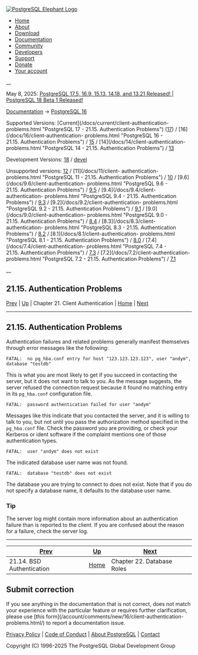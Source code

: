 [ ![PostgreSQL Elephant Logo](/media/img/about/press/elephant.png) ](/)

  * [Home](/ "Home")
  * [About](/about/ "About")
  * [Download](/download/ "Download")
  * [Documentation](/docs/ "Documentation")
  * [Community](/community/ "Community")
  * [Developers](/developer/ "Developers")
  * [Support](/support/ "Support")
  * [Donate](/about/donate/ "Donate")
  * [Your account](/account/ "Your account")

__

May 8, 2025: [ PostgreSQL 17.5, 16.9, 15.13, 14.18, and 13.21 Released! ](/about/news/postgresql-175-169-1513-1418-and-1321-released-3072/) | [ PostgreSQL 18 Beta 1 Released! ](/about/news/postgresql-18-beta-1-released-3070/)

[Documentation](/docs/ "Documentation") -> [PostgreSQL
16](/docs/16/index.html)

Supported Versions: [Current](/docs/current/client-authentication-
problems.html "PostgreSQL 17 - 21.15. Authentication Problems")
([17](/docs/17/client-authentication-problems.html "PostgreSQL 17 -
21.15. Authentication Problems")) / [16](/docs/16/client-authentication-
problems.html "PostgreSQL 16 - 21.15. Authentication Problems") /
[15](/docs/15/client-authentication-problems.html "PostgreSQL 15 -
21.15. Authentication Problems") / [14](/docs/14/client-authentication-
problems.html "PostgreSQL 14 - 21.15. Authentication Problems") /
[13](/docs/13/client-authentication-problems.html "PostgreSQL 13 -
21.15. Authentication Problems")

Development Versions: [18](/docs/18/client-authentication-problems.html
"PostgreSQL 18 - 21.15. Authentication Problems") /
[devel](/docs/devel/client-authentication-problems.html "PostgreSQL devel -
21.15. Authentication Problems")

Unsupported versions: [12](/docs/12/client-authentication-problems.html
"PostgreSQL 12 - 21.15. Authentication Problems") / [11](/docs/11/client-
authentication-problems.html "PostgreSQL 11 - 21.15. Authentication Problems")
/ [10](/docs/10/client-authentication-problems.html "PostgreSQL 10 -
21.15. Authentication Problems") / [9.6](/docs/9.6/client-authentication-
problems.html "PostgreSQL 9.6 - 21.15. Authentication Problems") /
[9.5](/docs/9.5/client-authentication-problems.html "PostgreSQL 9.5 -
21.15. Authentication Problems") / [9.4](/docs/9.4/client-authentication-
problems.html "PostgreSQL 9.4 - 21.15. Authentication Problems") /
[9.3](/docs/9.3/client-authentication-problems.html "PostgreSQL 9.3 -
21.15. Authentication Problems") / [9.2](/docs/9.2/client-authentication-
problems.html "PostgreSQL 9.2 - 21.15. Authentication Problems") /
[9.1](/docs/9.1/client-authentication-problems.html "PostgreSQL 9.1 -
21.15. Authentication Problems") / [9.0](/docs/9.0/client-authentication-
problems.html "PostgreSQL 9.0 - 21.15. Authentication Problems") /
[8.4](/docs/8.4/client-authentication-problems.html "PostgreSQL 8.4 -
21.15. Authentication Problems") / [8.3](/docs/8.3/client-authentication-
problems.html "PostgreSQL 8.3 - 21.15. Authentication Problems") /
[8.2](/docs/8.2/client-authentication-problems.html "PostgreSQL 8.2 -
21.15. Authentication Problems") / [8.1](/docs/8.1/client-authentication-
problems.html "PostgreSQL 8.1 - 21.15. Authentication Problems") /
[8.0](/docs/8.0/client-authentication-problems.html "PostgreSQL 8.0 -
21.15. Authentication Problems") / [7.4](/docs/7.4/client-authentication-
problems.html "PostgreSQL 7.4 - 21.15. Authentication Problems") /
[7.3](/docs/7.3/client-authentication-problems.html "PostgreSQL 7.3 -
21.15. Authentication Problems") / [7.2](/docs/7.2/client-authentication-
problems.html "PostgreSQL 7.2 - 21.15. Authentication Problems") /
[7.1](/docs/7.1/client-authentication-problems.html "PostgreSQL 7.1 -
21.15. Authentication Problems")

__

21.15. Authentication Problems  
---  
[Prev](auth-bsd.html "21.14. BSD Authentication")  | [Up](client-authentication.html "Chapter 21. Client Authentication") | Chapter 21. Client Authentication | [Home](index.html "PostgreSQL 16.9 Documentation") |  [Next](user-manag.html "Chapter 22. Database Roles")  
  
* * *

## 21.15. Authentication Problems #

Authentication failures and related problems generally manifest themselves
through error messages like the following:

    
    
    FATAL:  no pg_hba.conf entry for host "123.123.123.123", user "andym", database "testdb"
    

This is what you are most likely to get if you succeed in contacting the
server, but it does not want to talk to you. As the message suggests, the
server refused the connection request because it found no matching entry in
its `pg_hba.conf` configuration file.

    
    
    FATAL:  password authentication failed for user "andym"
    

Messages like this indicate that you contacted the server, and it is willing
to talk to you, but not until you pass the authorization method specified in
the `pg_hba.conf` file. Check the password you are providing, or check your
Kerberos or ident software if the complaint mentions one of those
authentication types.

    
    
    FATAL:  user "andym" does not exist
    

The indicated database user name was not found.

    
    
    FATAL:  database "testdb" does not exist
    

The database you are trying to connect to does not exist. Note that if you do
not specify a database name, it defaults to the database user name.

### Tip

The server log might contain more information about an authentication failure
than is reported to the client. If you are confused about the reason for a
failure, check the server log.

* * *

[Prev](auth-bsd.html "21.14. BSD Authentication")  | [Up](client-authentication.html "Chapter 21. Client Authentication") |  [Next](user-manag.html "Chapter 22. Database Roles")  
---|---|---  
21.14. BSD Authentication  | [Home](index.html "PostgreSQL 16.9 Documentation") |  Chapter 22. Database Roles  
  
## Submit correction

If you see anything in the documentation that is not correct, does not match
your experience with the particular feature or requires further clarification,
please use [this form](/account/comments/new/16/client-authentication-
problems.html/) to report a documentation issue.

[Privacy Policy](/about/privacypolicy) | [Code of Conduct](/about/policies/coc/) | [About PostgreSQL](/about/) | [Contact](/about/contact/)  

Copyright (C) 1996-2025 The PostgreSQL Global Development Group

